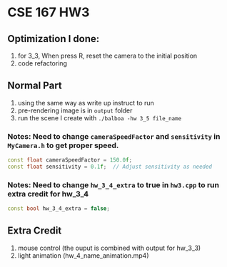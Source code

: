 # CSE 167 HW3

## Optimization I done:
1. for 3_3, When press R, reset the camera to the initial position
2. code refactoring


## Normal Part
1. using the same way as write up instruct to run
2. pre-rendering image is in `output` folder
3. run the scene I create with `./balboa -hw 3_5 file_name`


### Notes: Need to change `cameraSpeedFactor` and `sensitivity` in `MyCamera.h` to get proper speed.
```c++
const float cameraSpeedFactor = 150.0f;
const float sensitivity = 0.1f;  // Adjust sensitivity as needed
```

### Notes: Need to change `hw_3_4_extra` to true in `hw3.cpp` to run extra credit for hw_3_4
```c++
const bool hw_3_4_extra = false;
```

## Extra Credit
1. mouse control (the ouput is combined with output for hw_3_3)
2. light animation (hw_4_name_animation.mp4)




